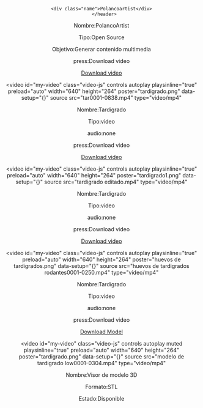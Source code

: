 <!DOCTYPE html>
</html>
<html lang="en">
<head>
    <meta charset="UTF-8">
    <meta http-equiv="X-UA-Compatible" content="IE=edge">
    <meta name="viewport" content="width=device-width, initial-scale=1.0">
    <link rel="stylesheet" href="polancoartist.css">
    <link rel="stylesheet" href="View.scss">
    <link href="https://vjs.zencdn.net/7.15.4/video-js.css" rel="stylesheet" />
    <link rel="stylesheet" href="normalize.css"> 
   
   
</head>
<body >
<header>
  

<!--este es tu contador-->

<div class="statistics"></div>
 
  
  
<!--aqui empieza tu pagina-->
 
  <!--perfil--> 
  <div class="perfil"></div>
      <!--Nombre-->      

    <div class="name">Polancoartist</div>
       </header> 


<p loading="lazy">Nombre:<span loading="lazy">PolancoArtist</span></p>
<p loading="lazy">Tipo:<span loading="lazy">Open Source</span></p>
<p>Objetivo:<span loading="lazy">Generar contenido multimedia</span></p>
<p>press:<span loading="lazy">Download video</span></p>
<a class="btn" href="tar0001-0838.mp4" download>Download video</a> 

<!--Galeria de videos va aqui-->
        

<video
id="my-video"
class="video-js"
controls
autoplay
playsinline="true"
preload="auto"
width="640"
height="264"
poster="tardigrado.png"
data-setup="{}"
source
src="tar0001-0838.mp4"
type="video/mp4"
></video>



<p loading="lazy">Nombre:<span loading="lazy">Tardigrado</span></p>
<p loading="lazy">Tipo:<span loading="lazy">video</span></p>
<p>audio:<span loading="lazy">none</span></p>
<p>press:<span loading="lazy">Download video</span></p>
<a class="btn" href="tardigrado editado.mp4" download>Download video</a> 

<video
id="my-video"
class="video-js"
controls
autoplay
playsinline="true"
preload="auto"
width="640"
height="264"
poster="tardigrado1.png"
data-setup="{}"
source
src="tardigrado editado.mp4"
type="video/mp4"
></video>


<p loading="lazy">Nombre:<span loading="lazy">Tardigrado</span></p>
<p loading="lazy">Tipo:<span loading="lazy">video</span></p>
<p>audio:<span loading="lazy">none</span></p>
<p>press:<span loading="lazy">Download video</span></p>
<a class="btn" href="huevos de tardigrados rodantes0001-0250.mp4" download>Download video</a> 



<video
id="my-video"
class="video-js"
controls
autoplay
playsinline="true"
preload="auto"
width="640"
height="264"
poster="huevos de tardigrados.png"
data-setup="{}"
source
src="huevos de tardigrados rodantes0001-0250.mp4"
type="video/mp4"
></video>



<p loading="lazy">Nombre:<span loading="lazy">Tardigrado</span></p>
<p loading="lazy">Tipo:<span loading="lazy">video</span></p>
<p>audio:<span loading="lazy">none</span></p>
<p>press:<span loading="lazy">Download video</span></p>
<a class="btn" href="tardigrado modelo.stl" download>Download Model</a> 

<video
id="my-video"
class="video-js"
controls
autoplay
muted
playsinline="true"
preload="auto"
width="640"
height="264"
poster="tardigrado.png"
data-setup="{}"
source
src="modelo de tardigrado low0001-0304.mp4"
type="video/mp4"
></video>
 
<!-- a link de empresas-->
<div class="responsive" loading="lazy">
<a class="link" href="#" src="#" ></a>
<a class="link" href="#"  src="#" ></a>
<a class="link" href="#" src="#" ></a>
<a class="link" href="#" src="#" ></a>
<a class="link" href="#" src="#" ></a>
<a class="link" href="#" src="#" ></a>
<a class="link" href="#"src="#" ></a>

</div>
<p loading="lazy">Nombre:<span loading="lazy">Visor de modelo 3D</span></p>
<p loading="lazy">Formato:<span loading="lazy">STL</span></p>
<p loading="lazy">Estado:<span loading="lazy">Disponible</span></p>



<script src="polancoartists.js"></script>     

 </body>
</html>





                         
                                                       
                          

